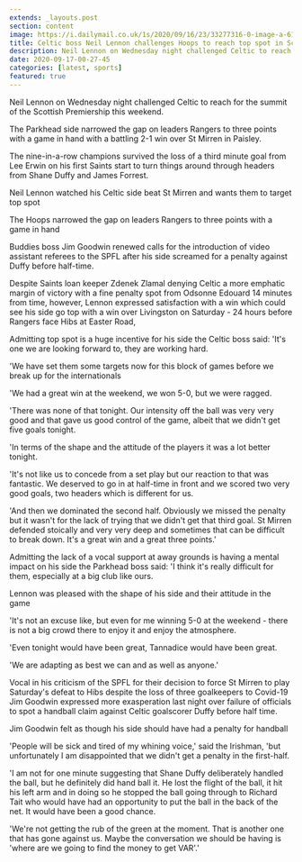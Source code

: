 ```yaml
---
extends: _layouts.post
section: content
image: https://i.dailymail.co.uk/1s/2020/09/16/23/33277316-0-image-a-61_1600297196668.jpg 
title: Celtic boss Neil Lennon challenges Hoops to reach top spot in Scottish Premiership this weekend 
description: Neil Lennon on Wednesday night challenged Celtic to reach for the summit of the Scottish Premiership this weekend. He watched his side battle to a 2-1 win on Wednesday night. 
date: 2020-09-17-00-27-45 
categories: [latest, sports] 
featured: true 
--- 
```

Neil Lennon on Wednesday night challenged Celtic to reach for the summit of the Scottish Premiership this weekend.

The Parkhead side narrowed the gap on leaders Rangers to three points with a game in hand with a battling 2-1 win over St Mirren in Paisley.

The nine-in-a-row champions survived the loss of a third minute goal from Lee Erwin on his first Saints start to turn things around through headers from Shane Duffy and James Forrest.

Neil Lennon watched his Celtic side beat St Mirren and wants them to target top spot 

The Hoops narrowed the gap on leaders Rangers to three points with a game in hand

Buddies boss Jim Goodwin renewed calls for the introduction of video assistant referees to the SPFL after his side screamed for a penalty against Duffy before half-time.

Despite Saints loan keeper Zdenek Zlamal denying Celtic a more emphatic margin of victory with a fine penalty spot from Odsonne Edouard 14 minutes from time, however, Lennon expressed satisfaction with a win which could see his side go top with a win over Livingston on Saturday - 24 hours before Rangers face Hibs at Easter Road,

Admitting top spot is a huge incentive for his side the Celtic boss said: 'It's one we are looking forward to, they are working hard.

'We have set them some targets now for this block of games before we break up for the internationals

'We had a great win at the weekend, we won 5-0, but we were ragged.

'There was none of that tonight. Our intensity off the ball was very very good and that gave us good control of the game, albeit that we didn't get five goals tonight.

'In terms of the shape and the attitude of the players it was a lot better tonight.

'It's not like us to concede from a set play but our reaction to that was fantastic. We deserved to go in at half-time in front and we scored two very good goals, two headers which is different for us.

'And then we dominated the second half. Obviously we missed the penalty but it wasn't for the lack of trying that we didn't get that third goal. St Mirren defended stoically and very very deep and sometimes that can be difficult to break down. It's a great win and a great three points.'

Admitting the lack of a vocal support at away grounds is having a mental impact on his side the Parkhead boss said: 'I think it's really difficult for them, especially at a big club like ours.

Lennon was pleased with the shape of his side and their attitude in the game

'It's not an excuse like, but even for me winning 5-0 at the weekend - there is not a big crowd there to enjoy it and enjoy the atmosphere.

'Even tonight would have been great, Tannadice would have been great.

'We are adapting as best we can and as well as anyone.'

Vocal in his criticism of the SPFL for their decision to force St Mirren to play Saturday's defeat to Hibs despite the loss of three goalkeepers to Covid-19 Jim Goodwin expressed more exasperation last night over failure of officials to spot a handball claim against Celtic goalscorer Duffy before half time.

Jim Goodwin felt as though his side should have had a penalty for handball 

'People will be sick and tired of my whining voice,' said the Irishman, 'but unfortunately I am disappointed that we didn't get a penalty in the first-half.

'I am not for one minute suggesting that Shane Duffy deliberately handled the ball, but he definitely did hand ball it. He lost the flight of the ball, it hit his left arm and in doing so he stopped the ball going through to Richard Tait who would have had an opportunity to put the ball in the back of the net. It would have been a good chance.

'We're not getting the rub of the green at the moment. That is another one that has gone against us. Maybe the conversation we should be having is 'where are we going to find the money to get VAR'.' 

